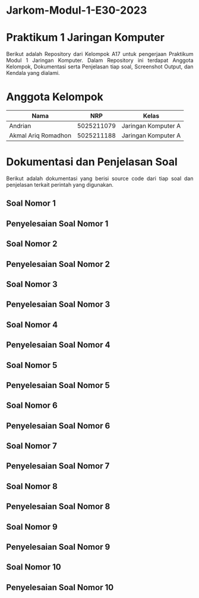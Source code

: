 # Jarkom-Modul-1-E30-2023
# **Praktikum 1 Jaringan Komputer**
<div align=justify>

Berikut adalah Repository dari Kelompok A17 untuk pengerjaan Praktikum Modul 1 Jaringan Komputer. Dalam Repository ini terdapat Anggota Kelompok, Dokumentasi serta Penjelasan tiap soal, Screenshot Output, dan Kendala yang dialami.

# **Anggota Kelompok**

| Nama                      | NRP        | Kelas                |
| ------------------------- | ---------- | ----------------     |
| Andrian                | 5025211079 | Jaringan Komputer A  |
| Akmal Ariq Romadhon       | 5025211188 | Jaringan Komputer A  |

# **Dokumentasi dan Penjelasan Soal**
<div align=justify>

Berikut adalah dokumentasi yang berisi source code dari tiap soal dan penjelasan terkait perintah yang digunakan. 

## **Soal Nomor 1**
## **Penyelesaian Soal Nomor 1**
## **Soal Nomor 2**
## **Penyelesaian Soal Nomor 2**
## **Soal Nomor 3**
## **Penyelesaian Soal Nomor 3**
## **Soal Nomor 4**
## **Penyelesaian Soal Nomor 4**
## **Soal Nomor 5**
## **Penyelesaian Soal Nomor 5**
## **Soal Nomor 6**
## **Penyelesaian Soal Nomor 6**
## **Soal Nomor 7**
## **Penyelesaian Soal Nomor 7**
## **Soal Nomor 8**
## **Penyelesaian Soal Nomor 8**
## **Soal Nomor 9**
## **Penyelesaian Soal Nomor 9**
## **Soal Nomor 10**
## **Penyelesaian Soal Nomor 10**
